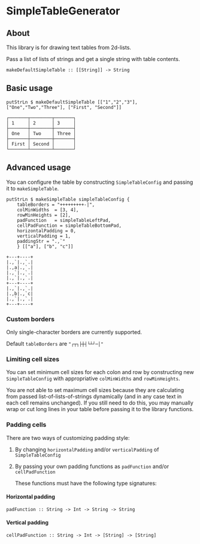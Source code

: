 # SimpleTableGenerator

## About

This library is for drawing text tables from 2d-lists.

Pass a list of lists of strings and get a single string with table contents.

```
makeDefaultSimpleTable :: [[String]] -> String
```

## Basic usage

```
putStrLn $ makeDefaultSimpleTable [["1","2","3"], ["One","Two","Three"], ["First", "Second"]]
```
```
┌───────┬────────┬───────┐
│ 1     │ 2      │ 3     │
├───────┼────────┼───────┤
│ One   │ Two    │ Three │
├───────┼────────┼───────┤
│ First │ Second │       │
└───────┴────────┴───────┘
```

## Advanced usage

You can configure the table by constructing `SimpleTableConfig` and passing it to `makeSimpleTable`.

```
putStrLn $ makeSimpleTable simpleTableConfig {
    tableBorders = "+++++++++-|",
    colMinWidths  = [3, 4],
    rowMinHeights = [2],
    padFunction   = simpleTableLeftPad,
    cellPadFunction = simpleTableBottomPad,
    horizontalPadding = 0,
    verticalPadding = 1,
    paddingStr = ".,`"
    } [["a"], ["b", "c"]]
```
```
+---+----+
|.,`|.,`.|
|.,a|.,`.|
|.,`|.,`.|
|.,`|.,`.|
+---+----+
|.,`|.,`.|
|.,b|.,`c|
|.,`|.,`.|
+---+----+
```

### Custom borders
Only single-character borders are currently supported.

Default `tableBorders` are  `"┌┬┐├┼┤└┴┘─│"`
### Limiting cell sizes
You can set minimum cell sizes for each colon and row by constructing new `SimpleTableConfig` with appropriative `colMinWidths` and `rowMinHeights`.

You are not able to set maximum cell sizes because they are calculating from passed list-of-lists-of-strings dynamically (and in any case text in each cell remains unchanged). If you still need to do this, you may manually wrap or cut long lines in your table before passing it to the library functions.

### Padding cells
There are two ways of customizing padding style:

1. By changing `horizontalPadding` and/or `verticalPadding` of `SimpleTableConfig`
2. By passing your own padding functions as `padFunction` and/or `cellPadFunction`

   These functions must have the following type signatures:
#### Horizontal padding
```
padFunction :: String -> Int -> String -> String
```
#### Vertical padding
```
cellPadFunction :: String -> Int -> [String] -> [String]
```
